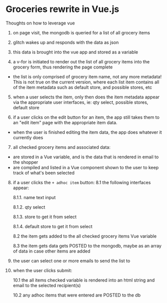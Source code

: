 # Groceries rewrite in Vue.js

Thoughts on how to leverage vue

1. on page visit, the mongodb is queried for a list of all grocery items

2. glitch wakes up and responds with the data as json

3. this data is brought into the vue app and stored as a variable

4. a v-for is initiated to render out the list of all grocery items into the grocery form, thus rendering the page complete

- the list is only comprised of grocery item name, not any more metadata! This is not true on the current version, where each list item contains all of the item metadata such as default store, and possible stores, etc

5. when a user selects the item, only then does the item metadata appear via the appropriate user interfaces, ie: qty select, possible stores, default store

6. if a user clicks on the edit button for an item, the app still takes them to an "edit item" page with the appropriate item data.

- when the user is finished editing the item data, the app does whatever it currently does

7. all checked grocery items and associated data:

- are stored in a Vue variable, and is the data that is rendered in email to the shopper
- are compiled and listed in a Vue component shown to the user to keep track of what's been selected

8. if a user clicks the `+ adhoc item` button:
   8.1 the following interfaces appear:

   8.1.1. name text input

   8.1.2. qty select

   8.1.3. store to get it from select

   8.1.4. default store to get it from select

   8.2 the item gets added to the all checked grocery items Vue variable

   8.3 the item gets data gets POSTED to the mongodb, maybe as an array of data in case other items are added

9. the user can select one or more emails to send the list to

10. when the user clicks submit:

    10.1 the all items checked variable is rendered into an html string and email to the selected recipient(s)

    10.2 any adhoc items that were entered are POSTED to the db
